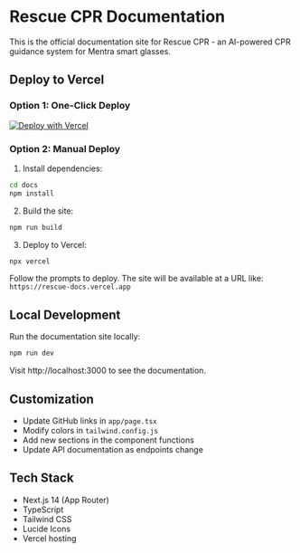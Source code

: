 # Rescue CPR Documentation

This is the official documentation site for Rescue CPR - an AI-powered CPR guidance system for Mentra smart glasses.

## Deploy to Vercel

### Option 1: One-Click Deploy
[![Deploy with Vercel](https://vercel.com/button)](https://vercel.com/new/clone?repository-url=https://github.com/yourusername/rescue-cpr/tree/main/docs)

### Option 2: Manual Deploy

1. Install dependencies:
```bash
cd docs
npm install
```

2. Build the site:
```bash
npm run build
```

3. Deploy to Vercel:
```bash
npx vercel
```

Follow the prompts to deploy. The site will be available at a URL like:
`https://rescue-docs.vercel.app`

## Local Development

Run the documentation site locally:

```bash
npm run dev
```

Visit http://localhost:3000 to see the documentation.

## Customization

- Update GitHub links in `app/page.tsx`
- Modify colors in `tailwind.config.js`
- Add new sections in the component functions
- Update API documentation as endpoints change

## Tech Stack

- Next.js 14 (App Router)
- TypeScript
- Tailwind CSS
- Lucide Icons
- Vercel hosting